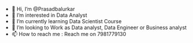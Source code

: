 - 👋 Hi, I’m @Prasadbalurkar
- 👀 I’m interested in Data Analyst
- 🌱 I’m currently learning Data Scientist Course
- 💞️ I’m looking to Work as Data analyst, Data Engineer or Business analyst
- 📫 How to reach me : Reach me on 7981779130

<!---
Prasadbalurkar/Prasadbalurkar is a ✨ special ✨ repository because its `README.md` (this file) appears on your GitHub profile.
You can click the Preview link to take a look at your changes.
--->
